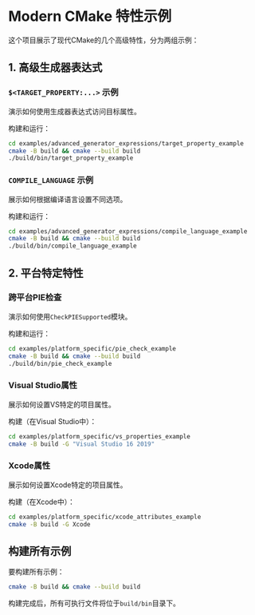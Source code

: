 # Modern CMake 特性示例

这个项目展示了现代CMake的几个高级特性，分为两组示例：

## 1. 高级生成器表达式

### `$<TARGET_PROPERTY:...>` 示例
演示如何使用生成器表达式访问目标属性。

构建和运行：
```bash
cd examples/advanced_generator_expressions/target_property_example
cmake -B build && cmake --build build
./build/bin/target_property_example
```

### `COMPILE_LANGUAGE` 示例
展示如何根据编译语言设置不同选项。

构建和运行：
```bash
cd examples/advanced_generator_expressions/compile_language_example
cmake -B build && cmake --build build
./build/bin/compile_language_example
```

## 2. 平台特定特性

### 跨平台PIE检查
演示如何使用`CheckPIESupported`模块。

构建和运行：
```bash
cd examples/platform_specific/pie_check_example
cmake -B build && cmake --build build
./build/bin/pie_check_example
```

### Visual Studio属性
展示如何设置VS特定的项目属性。

构建（在Visual Studio中）：
```bash
cd examples/platform_specific/vs_properties_example
cmake -B build -G "Visual Studio 16 2019"
```

### Xcode属性
展示如何设置Xcode特定的项目属性。

构建（在Xcode中）：
```bash
cd examples/platform_specific/xcode_attributes_example
cmake -B build -G Xcode
```

## 构建所有示例

要构建所有示例：
```bash
cmake -B build && cmake --build build
```

构建完成后，所有可执行文件将位于`build/bin`目录下。